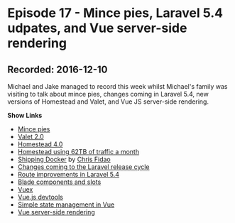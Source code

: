 # Episode 17 - Mince pies, Laravel 5.4 udpates, and Vue server-side rendering

## Recorded: 2016-12-10

Michael and Jake managed to record this week whilst Michael's family was visiting to talk about mince pies, changes coming in Laravel 5.4, new versions of Homestead and Valet, and Vue JS server-side rendering.

**Show Links**

* [Mince pies](https://en.wikipedia.org/wiki/Mince_pie)
* [Valet 2.0](https://laravel-news.com/laravel-valet-2)
* [Homestead 4.0](https://laravel-news.com/laravel-homestead-4-0-is-released-featuring-support-for-php-7-1)
* [Homestead using 62TB of traffic a month](https://twitter.com/taylorotwell/status/806724672804950016)
* [Shipping Docker](https://shippingdocker.com/) by [Chris Fidao](https://twitter.com/fideloper)
* [Changes coming to the Laravel release cycle](https://laravel-news.com/release-cycle-changes)
* [Route improvements in Laravel 5.4](https://laravel-news.com/route-improvements)
* [Blade components and slots](https://laravel-news.com/blade-components-slots)
* [Vuex](https://vuex.vuejs.org/en/)
* [Vue.js devtools](https://chrome.google.com/webstore/detail/vuejs-devtools/nhdogjmejiglipccpnnnanhbledajbpd?hl=en)
* [Simple state management in Vue](https://vuejs.org/v2/guide/state-management.html)
* [Vue server-side rendering](https://vuejs.org/v2/guide/ssr.html)